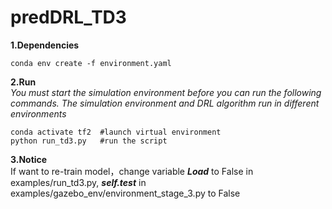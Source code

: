 # predDRL_TD3

**1.Dependencies**  
``` 
conda env create -f environment.yaml  
``` 
**2.Run**  
_You must start the simulation environment before you can run the following commands. The simulation environment and DRL algorithm run in different environments_
``` 
conda activate tf2  #launch virtual environment
python run_td3.py   #run the script
``` 

**3.Notice**  
If want to re-train model，change variable ***Load*** to False in examples/run_td3.py, ***self.test*** in examples/gazebo_env/environment_stage_3.py to False
